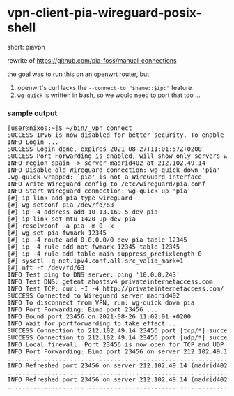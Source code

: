 # vpn-client-pia-wireguard-posix-shell

short: piavpn

rewrite of https://github.com/pia-foss/manual-connections

the goal was to run this on an openwrt router, but

1. openwrt's curl lacks the `--connect-to "$name::$ip:"` feature
1. `wg-quick` is written in bash, so we would need to port that too ...



### sample output

<pre>
<span color="turquoise">[user@nixos:~]$</span> ~/bin/_vpn connect
<span color="green">SUCCESS</span> IPv6 is now disabled for better security. To enable IPv6 again, run: sysctl -w net.ipv6.conf.all.disable_ipv6=0 net.ipv6.conf.default.disable_ipv6=0
<span color="green">INFO</span> Login ...
<span color="green">SUCCESS</span> Login done, expires 2021-08-27T11:01:57Z+0200
<span color="green">SUCCESS</span> Port Forwarding is enabled, will show only servers with PF
<span color="green">INFO</span> region spain -&gt; server madrid402 at 212.102.49.14
<span color="green">INFO</span> Disable old Wireguard connection: wg-quick down 'pia'
.wg-quick-wrapped: `pia' is not a WireGuard interface
<span color="green">INFO</span> Write Wireguard config to /etc/wireguard/pia.conf
<span color="green">INFO</span> Start Wireguard connection: wg-quick up 'pia'
[#] ip link add pia type wireguard
[#] wg setconf pia /dev/fd/63
[#] ip -4 address add 10.13.169.5 dev pia
[#] ip link set mtu 1420 up dev pia
[#] resolvconf -a pia -m 0 -x
[#] wg set pia fwmark 12345
[#] ip -4 route add 0.0.0.0/0 dev pia table 12345
[#] ip -4 rule add not fwmark 12345 table 12345
[#] ip -4 rule add table main suppress_prefixlength 0
[#] sysctl -q net.ipv4.conf.all.src_valid_mark=1
[#] nft -f /dev/fd/63
<span color="green">INFO</span> Test ping to DNS server: ping '10.0.0.243'
<span color="green">INFO</span> Test DNS: getent ahostsv4 privateinternetaccess.com
<span color="green">INFO</span> Test TCP: curl -I -4 http://privateinternetaccess.com/
<span color="green">SUCCESS</span> Connected to Wireguard server madrid402
<span color="green">INFO</span> To disconnect from VPN, run: wg-quick down pia
<span color="green">INFO</span> Port Forwarding: Bind port 23456 ...
<span color="green">INFO</span> Bound port 23456 on 2021-08-26 11:02:01 +0200
<span color="green">INFO</span> Wait for portforwarding to take effect ...
<span color="green">SUCCESS</span> Connection to 212.102.49.14 23456 port [tcp/*] succeeded!
<span color="green">SUCCESS</span> Connection to 212.102.49.14 23456 port [udp/*] succeeded!
<span color="green">INFO</span> Local firewall: Port 23456 is now open for TCP and UDP protocol
<span color="green">INFO</span> Port Forwarding: Bind port 23456 on server 212.102.49.14 (madrid402) every 15 minutes ...
....................................................................................................
<span color="green">INFO</span> Refreshed port 23456 on server 212.102.49.14 (madrid402) on 2021-08-27 12:17:54 +0200
...................................................................................................
<span color="green">INFO</span> Refreshed port 23456 on server 212.102.49.14 (madrid402) on 2021-08-28 13:19:01 +0200
...................................................................................................
</pre>
